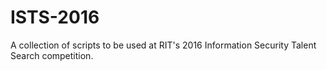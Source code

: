 # ISTS-2016
A collection of scripts to be used at RIT's 2016 Information Security Talent Search competition.

